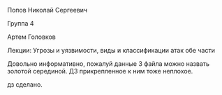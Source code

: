 Попов Николай Сергеевич

Группа 4

Артем Головков

Лекции: Угрозы и уязвимости, виды и классификации атак обе части

Довольно информативно, пожалуй данные 3 файла можно назвать золотой серединой. ДЗ прикрепленное к ним тоже неплохое.

дз сделано.